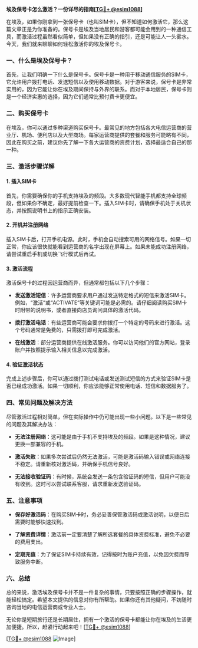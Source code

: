 **埃及保号卡怎么激活？一份详尽的指南[[TG💪+ @esim1088](https://t.me/s/esim1088)]**

在埃及，如果你刚拿到一张保号卡（也叫SIM卡），但不知道如何激活它，那么这篇文章正是为你准备的。保号卡是埃及当地居民和游客都可能会用到的一种通信工具，而激活过程虽然看似简单，但如果没有正确的指引，还是可能让人一头雾水。今天，我们就来聊聊如何轻松激活你的埃及保号卡。

### 一、什么是埃及保号卡？

首先，让我们明确一下什么是保号卡。保号卡是一种用于移动通信服务的SIM卡，它允许用户拨打电话、发送短信以及使用移动数据。对于游客来说，保号卡是非常实用的，因为它能让你在埃及期间保持与外界的联系。而对于本地居民，保号卡则是一个经济实惠的选择，因为它们通常比预付费卡更便宜。

### 二、购买保号卡

在埃及，你可以通过多种渠道购买保号卡。最常见的地方包括各大电信运营商的营业厅、机场、便利店以及大型商场。每家运营商提供的套餐和服务可能略有不同，因此在购买之前，建议你先了解一下各大运营商的资费计划，选择最适合自己的那一种。

### 三、激活步骤详解

#### 1. 插入SIM卡

首先，你需要确保你的手机支持埃及的频段。大多数现代智能手机都支持全球频段，但如果你不确定，最好提前检查一下。插入SIM卡时，请确保手机处于关机状态，并按照说明书上的指示正确安装。

#### 2. 开机并注册网络

插入SIM卡后，打开手机电源。此时，手机会自动搜索可用的网络信号。如果一切正常，你应该很快就能看到运营商的名字出现在屏幕上。如果未能成功注册网络，请尝试重启手机或切换飞行模式后再试。

#### 3. 激活流程

激活保号卡的过程因运营商而异，但通常都包括以下几个步骤：

- **发送激活短信**：许多运营商要求用户通过发送特定格式的短信来激活SIM卡。例如，“激活”或“ACTIVATE”等关键词可能是必需的。请仔细阅读购买SIM卡时附带的说明书，或者直接向店员询问具体的激活代码。
  
- **拨打激活电话**：有些运营商可能会要求你拨打一个特定的号码来进行激活。这个号码通常是免费的，只需拨打即可完成激活。

- **在线激活**：部分运营商提供在线激活服务。你可以访问他们的官方网站，登录账户并按照提示输入相关信息以完成激活。

#### 4. 验证激活状态

完成上述步骤后，你可以通过拨打测试电话或发送测试短信的方式来验证SIM卡是否已经成功激活。如果一切顺利，你应该能够正常使用电话、短信和数据服务了。

### 四、常见问题及解决方法

尽管激活过程相对简单，但在实际操作中仍可能出现一些小问题。以下是一些常见的问题及其解决办法：

- **无法注册网络**：这可能是由于手机不支持埃及的频段。如果是这种情况，建议更换一部兼容的手机。

- **激活失败**：如果多次尝试后仍然无法激活，可能是激活码输入错误或网络连接不稳定。请重新核对激活码，并确保手机信号良好。

- **无法接收验证码**：有时候，系统会发送一条包含验证码的短信，但用户可能没有收到。这时可以尝试联系客服，请求重新发送验证码。

### 五、注意事项

- **保存好激活码**：在购买SIM卡时，务必妥善保管激活码或激活说明，以便日后需要时能够快速找到。

- **了解资费详情**：激活前一定要清楚了解所选套餐的具体资费标准，避免不必要的费用支出。

- **定期充值**：为了保证SIM卡持续有效，记得按时为账户充值，以免因欠费而导致服务中断。

### 六、总结

总的来说，激活埃及保号卡并不是一件复杂的事情，只要按照正确的步骤操作，就能轻松搞定。希望本文提供的信息对你有所帮助。如果你还有其他疑问，不妨随时咨询当地的电信运营商或专业人士。

无论你是短期旅行还是长期居住，拥有一个激活的保号卡都能让你在埃及的生活更加便捷。所以，赶紧行动起来吧！[[TG💪+ @esim1088](https://t.me/s/esim1088)]

[[TG💪+ @esim1088](https://t.me/s/esim1088) ![Image](https://i.postimg.cc/4NQfJmqS/Snipaste-2025-05-13-00-14-12.png)]
